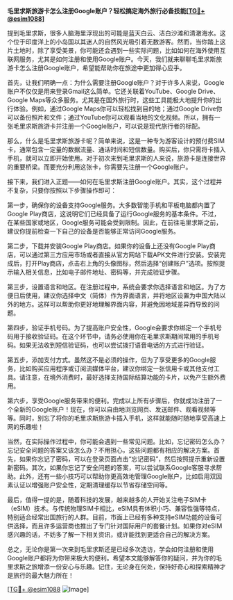**毛里求斯旅游卡怎么注册Google账户？轻松搞定海外旅行必备技能[[TG💪+ @esim1088](https://t.me/s/esim1088)]**

提到毛里求斯，很多人脑海里浮现出的可能是蓝天白云、洁白沙滩和清澈海水。这个位于印度洋上的小岛国以其迷人的自然风光吸引着无数游客。然而，当你踏上这片土地时，除了享受美景，你可能还会遇到一些实际问题，比如如何在海外使用互联网服务，尤其是如何注册和使用Google账户。今天，我们就来聊聊毛里求斯旅游卡怎么注册Google账户，希望能帮助你在旅途中更加得心应手。

首先，让我们明确一点：为什么需要注册Google账户？对于许多人来说，Google账户不仅仅是用来登录Gmail这么简单。它还关联着YouTube、Google Drive、Google Maps等众多服务。尤其是在国外旅行时，这些工具能极大地提升你的出行体验。例如，通过Google Maps你可以轻松找到目的地；通过Google Drive你可以备份照片和文件；通过YouTube你可以观看当地的文化视频。所以，拥有一张毛里求斯旅游卡并注册一个Google账户，可以说是现代旅行者的标配。

那么，什么是毛里求斯旅游卡呢？简单来说，这是一种专为游客设计的预付费SIM卡，通常包含一定量的数据流量、通话时间和短信数量。购买后，你只需将卡插入手机，就可以立即开始使用。对于初次来到毛里求斯的人来说，旅游卡是连接世界的重要桥梁。而要充分利用这张卡，你需要先注册一个Google账户。

接下来，我们进入正题——如何在毛里求斯注册Google账户。其实，这个过程并不复杂，只要你按照以下步骤操作即可：

第一步，确保你的设备支持Google服务。大多数智能手机和平板电脑都内置了Google Play商店，这说明它们已经具备了运行Google服务的基本条件。不过，在某些国家或地区，Google服务可能会受到限制。因此，在前往毛里求斯之前，建议你提前检查一下自己的设备是否能够正常访问Google服务。

第二步，下载并安装Google Play商店。如果你的设备上还没有Google Play商店，可以通过第三方应用市场或者直接从官方网站下载APK文件进行安装。安装完成后，打开Play商店，点击右上角的头像图标，然后选择“创建账户”选项。按照提示输入相关信息，比如电子邮件地址、密码等，并完成验证步骤。

第三步，设置语言和地区。在注册过程中，系统会要求你选择语言和地区。为了方便日后使用，建议你选择中文（简体）作为界面语言，并将地区设置为中国大陆以外的地方。这样可以帮助你更好地理解界面内容，并避免因地域差异而导致的问题。

第四步，验证手机号码。为了提高账户安全性，Google会要求你绑定一个手机号码用于接收验证码。在这个环节中，请务必使用你在毛里求斯期间常用的手机号码。如果无法收到短信验证码，也可以尝试拨打语音电话的方式进行验证。

第五步，添加支付方式。虽然这不是必须的操作，但为了享受更多的Google服务，比如购买应用程序或订阅流媒体平台，建议你绑定一张信用卡或其他支付工具。请注意，在境外消费时，最好选择支持国际结算功能的卡片，以免产生额外费用。

第六步，享受Google服务带来的便利。完成以上所有步骤后，你就成功注册了一个全新的Google账户！现在，你可以自由地浏览网页、发送邮件、观看视频等等。同时，别忘了将你的毛里求斯旅游卡插入手机，这样就能随时随地享受高速上网的乐趣啦！

当然，在实际操作过程中，你可能会遇到一些常见问题。比如，忘记密码怎么办？忘记安全问题的答案又该怎么办？不用担心，这些问题都有相应的解决方案。首先，如果你忘记了密码，可以在登录页面点击“忘记密码”，然后按照提示重新设置新密码。其次，如果你忘记了安全问题的答案，可以尝试联系Google客服寻求帮助。此外，还有一些小技巧可以帮助你更高效地管理Google账户，比如启用双因素认证以增强账户安全性，定期清理缓存以节省存储空间等。

最后，值得一提的是，随着科技的发展，越来越多的人开始关注电子SIM卡（eSIM）技术。与传统物理SIM卡相比，eSIM具有体积小巧、兼容性强等特点，特别适合经常出国旅行的人群。目前，市面上已经有多种支持eSIM功能的设备可供选择，而且许多运营商也推出了专门针对国际用户的套餐计划。如果你对eSIM感兴趣的话，不妨多了解一下相关资讯，或许能找到更适合自己的解决方案。

总之，无论你是第一次来到毛里求斯还是已经多次造访，学会如何注册和使用Google账户都将为你带来极大的便利。希望本文能够解答你的疑问，并为你的毛里求斯之旅增添一份安心与乐趣。记住，无论身在何处，保持好奇心和探索精神才是旅行的最大魅力所在！

[[TG💪+ @esim1088](https://t.me/s/esim1088) ![Image](https://i.postimg.cc/4NQfJmqS/Snipaste-2025-05-13-00-14-12.png)]